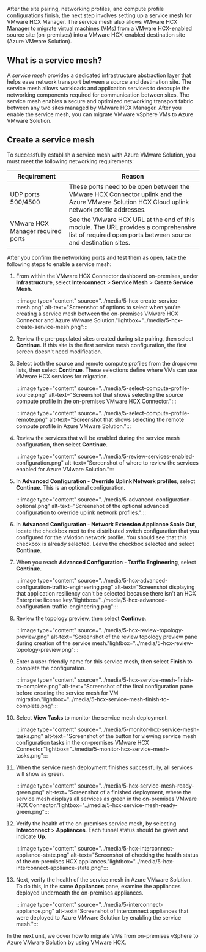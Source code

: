 After the site pairing, networking profiles, and compute profile configurations finish, the next step involves setting up a service mesh for VMware HCX Manager. The service mesh also allows VMware HCX Manager to migrate virtual machines (VMs) from a VMware HCX-enabled source site (on-premises) into a VMware HCX-enabled destination site (Azure VMware Solution).

## What is a service mesh?

A *service mesh* provides a dedicated infrastructure abstraction layer that helps ease network transport between a source and destination site. The service mesh allows workloads and application services to decouple the networking components required for communication between sites. The service mesh enables a secure and optimized networking transport fabric between any two sites managed by VMware HCX Manager. After you enable the service mesh, you can migrate VMware vSphere VMs to Azure VMware Solution.

## Create a service mesh

To successfully establish a service mesh with Azure VMware Solution, you must meet the following networking requirements:

|Requirement | Reason  |
|---------|---------|
| UDP ports 500/4500 | These ports need to be open between the VMware HCX Connector uplink and the Azure VMware Solution HCX Cloud uplink network profile addresses. |
| VMware HCX Manager required ports | See the VMware HCX URL at the end of this module. The URL provides a comprehensive list of required open ports between source and destination sites. |

After you confirm the networking ports and test them as open, take the following steps to enable a service mesh:

1. From within the VMware HCX Connector dashboard on-premises, under **Infrastructure**, select **Interconnect** > **Service Mesh** > **Create Service Mesh**.

    :::image type="content" source="../media/5-hcx-create-service-mesh.png" alt-text="Screenshot of options to select when you're creating a service mesh between the on-premises VMware HCX Connector and Azure VMware Solution."lightbox="../media/5-hcx-create-service-mesh.png":::

1. Review the pre-populated sites created during site pairing, then select **Continue**. If this site is the first service mesh configuration, the first screen doesn't need modification.

1. Select both the source and remote compute profiles from the dropdown lists, then select **Continue**. These selections define where VMs can use VMware HCX services for migration.

    :::image type="content" source="../media/5-select-compute-profile-source.png" alt-text="Screenshot that shows selecting the source compute profile in the on-premises VMware HCX Connector.":::

    :::image type="content" source="../media/5-select-compute-profile-remote.png" alt-text="Screenshot that shows selecting the remote compute profile in Azure VMware Solution.":::

1. Review the services that will be enabled during the service mesh configuration, then select **Continue**.

    :::image type="content" source="../media/5-review-services-enabled-configuration.png" alt-text="Screenshot of where to review the services enabled for Azure VMware Solution.":::

1. In **Advanced Configuration - Override Uplink Network profiles**, select **Continue**. This is an optional configuration.

    :::image type="content" source="../media/5-advanced-configuration-optional.png" alt-text="Screenshot of the optional advanced configuration to override uplink network profiles.":::

1. In **Advanced Configuration - Network Extension Appliance Scale Out**, locate the checkbox next to the distributed switch configuration that you configured for the vMotion network profile. You should see that this checkbox is already selected. Leave the checkbox selected and select **Continue**.

1. When you reach **Advanced Configuration - Traffic Engineering**, select **Continue**.

    :::image type="content" source="../media/5-hcx-advanced-configuration-traffic-engineering.png" alt-text="Screenshot displaying that application resiliency can't be selected because there isn't an HCX Enterprise license key."lightbox="../media/5-hcx-advanced-configuration-traffic-engineering.png":::

1. Review the topology preview, then select **Continue**.

    :::image type="content" source="../media/5-hcx-review-topology-preview.png" alt-text="Screenshot of the review topology preview pane during creation of the service mesh."lightbox="../media/5-hcx-review-topology-preview.png":::

1. Enter a user-friendly name for this service mesh, then select **Finish** to complete the configuration.

    :::image type="content" source="../media/5-hcx-service-mesh-finish-to-complete.png" alt-text="Screenshot of the final configuration pane before creating the service mesh for VM migration."lightbox="../media/5-hcx-service-mesh-finish-to-complete.png":::

1. Select **View Tasks** to monitor the service mesh deployment.

    :::image type="content" source="../media/5-monitor-hcx-service-mesh-tasks.png" alt-text="Screenshot of the button for viewing service mesh configuration tasks in the on-premises VMware HCX Connector."lightbox="../media/5-monitor-hcx-service-mesh-tasks.png":::

1. When the service mesh deployment finishes successfully, all services will show as green.

    :::image type="content" source="../media/5-hcx-service-mesh-ready-green.png" alt-text="Screenshot of a finished deployment, where the service mesh displays all services as green in the on-premises VMware HCX Connector."lightbox="../media/5-hcx-service-mesh-ready-green.png":::

1. Verify the health of the on-premises service mesh, by selecting **Interconnect** > **Appliances**. Each tunnel status should be green and indicate **Up**.

    :::image type="content" source="../media/5-hcx-interconnect-appliance-state.png" alt-text="Screenshot of checking the health status of the on-premises HCX appliances."lightbox="../media/5-hcx-interconnect-appliance-state.png":::

1. Next, verify the health of the service mesh in Azure VMware Solution. To do this, in the same **Appliances** pane, examine the appliances deployed underneath the on-premises appliances.

    :::image type="content" source="../media/5-interconnect-appliance.png" alt-text="Screenshot of interconnect appliances that were deployed to Azure VMware Solution by enabling the service mesh.":::

In the next unit, we cover how to migrate VMs from on-premises vSphere to Azure VMware Solution by using VMware HCX.
